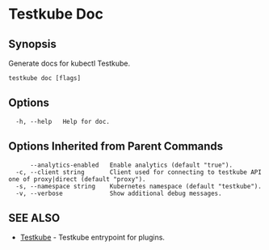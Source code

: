 # Testkube Doc

## **Synopsis**

Generate docs for kubectl Testkube.

```
testkube doc [flags]
```

## **Options**

```
  -h, --help   Help for doc.
```

## **Options Inherited from Parent Commands**

```
      --analytics-enabled   Enable analytics (default "true").
  -c, --client string       Client used for connecting to testkube API one of proxy|direct (default "proxy").
  -s, --namespace string    Kubernetes namespace (default "testkube").
  -v, --verbose             Show additional debug messages.
```

## **SEE ALSO**

* [Testkube](testkube.md)	 - Testkube entrypoint for plugins.


